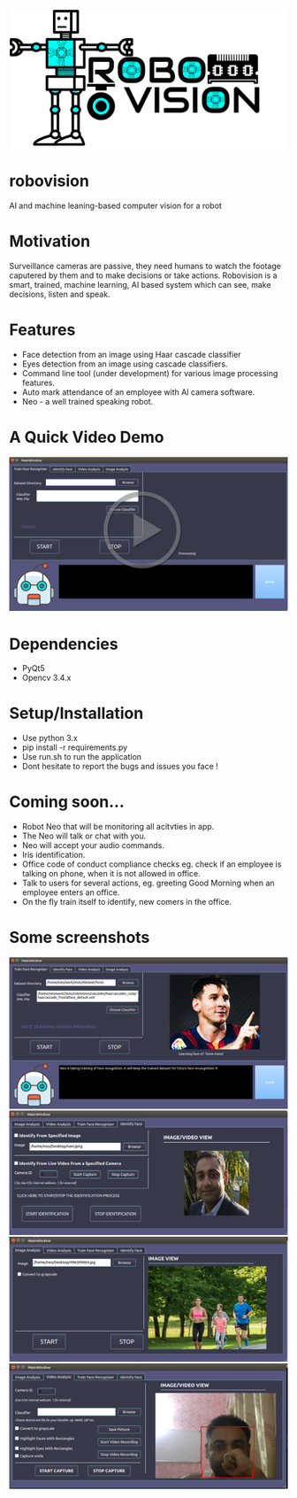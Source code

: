 ![Alt text](images/logo.png?raw=true "Logo")
# robovision
AI and machine leaning-based computer vision for a robot

# Motivation
Surveillance cameras are passive, they need humans to watch the footage caputered by them and to make decisions or take actions.
Robovision is a smart, trained, machine learning, AI based system which can see, make decisions, listen and speak.

# Features
- Face detection from an image using Haar cascade classifier
- Eyes detection from an image using cascade classifiers.
- Command line tool (under development) for various image processing features.
- Auto mark attendance of an employee with AI camera software.
- Neo - a well trained speaking robot.

# A Quick Video Demo
[![Robovision Demo](screenshots/video_demo.png?raw=true "Video Demo")](https://www.youtube.com/watch?v=CCOtPA1-ITs&t=15s)


# Dependencies
- PyQt5
- Opencv 3.4.x

# Setup/Installation
- Use python 3.x
- pip install -r requirements.py
- Use run.sh to run the application
- Dont hesitate to report the bugs and issues you face !

# Coming soon...
- Robot Neo that will be monitoring all acitvties in app.
- The Neo will talk or chat with you.
- Neo will accept your audio commands.
- Iris identification.
- Office code of conduct compliance checks eg. check if an employee is talking on phone, when it is not allowed in office.
- Talk to users for several actions, eg. greeting Good Morning when an employee enters an office.
- On the fly train itself to identify, new comers in the office.

# Some screenshots
![Alt text](screenshots/s9.png?raw=true "Screenshot")
![Alt text](screenshots/s2.png?raw=true "Screenshot")
![Alt text](screenshots/s1.png?raw=true "Screenshot")
![Alt text](screenshots/s3.png?raw=true "Screenshot")
